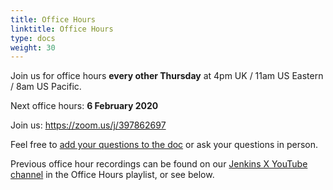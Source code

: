 ```yaml
---
title: Office Hours
linktitle: Office Hours
type: docs
weight: 30
---
```


Join us for office hours **every other Thursday** at 4pm UK / 11am US Eastern / 8am US Pacific.

Next office hours: **6 February 2020**

Join us: <https://zoom.us/j/397862697>

Feel free to [add your questions to the doc](https://docs.google.com/document/d/1wHdBlZAN-ndPELuBoM5HBnYiQLvcz92-euXne2mKOEI/edit) or ask your questions in person.

Previous office hour recordings can be found on our [Jenkins X YouTube channel](https://www.youtube.com/channel/UCN2kblPjXKMcjjVYmwvquvg/playlists) in the Office Hours playlist, or see below.